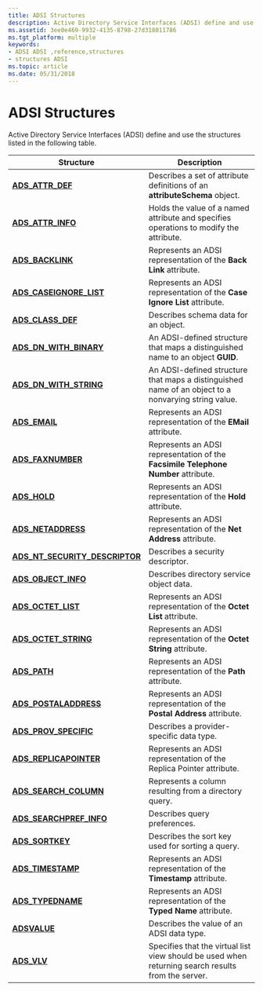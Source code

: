 ```yaml
---
title: ADSI Structures
description: Active Directory Service Interfaces (ADSI) define and use the structures listed in the following table.
ms.assetid: 3ee0e469-9932-4135-8798-27d318011786
ms.tgt_platform: multiple
keywords:
- ADSI ADSI ,reference,structures
- structures ADSI
ms.topic: article
ms.date: 05/31/2018
---
```


# ADSI Structures

Active Directory Service Interfaces (ADSI) define and use the structures listed in the following table.



| Structure                                                                      | Description                                                                                                    |
|--------------------------------------------------------------------------------|----------------------------------------------------------------------------------------------------------------|
| [**ADS\_ATTR\_DEF**](/windows/desktop/api/Iads/ns-iads-_ads_attr_def)<br/>                              | Describes a set of attribute definitions of an **attributeSchema** object.<br/>                          |
| [**ADS\_ATTR\_INFO**](/windows/desktop/api/Iads/ns-iads-_ads_attr_info)<br/>                            | Holds the value of a named attribute and specifies operations to modify the attribute.<br/>              |
| [**ADS\_BACKLINK**](/windows/desktop/api/Iads/ns-iads-__midl___midl_itf_ads_0000_0000_0008)<br/>                               | Represents an ADSI representation of the **Back Link** attribute.<br/>                                   |
| [**ADS\_CASEIGNORE\_LIST**](/windows/desktop/api/Iads/ns-iads-_ads_caseignore_list)<br/>                | Represents an ADSI representation of the **Case Ignore List** attribute.<br/>                            |
| [**ADS\_CLASS\_DEF**](/windows/desktop/api/Iads/ns-iads-_ads_class_def)<br/>                            | Describes schema data for an object.<br/>                                                                |
| [**ADS\_DN\_WITH\_BINARY**](/windows/desktop/api/Iads/ns-iads-__midl___midl_itf_ads_0000_0000_0015)<br/>                 | An ADSI-defined structure that maps a distinguished name to an object **GUID**.<br/>                     |
| [**ADS\_DN\_WITH\_STRING**](/windows/desktop/api/Iads/ns-iads-__midl___midl_itf_ads_0000_0000_0016)<br/>                 | An ADSI-defined structure that maps a distinguished name of an object to a nonvarying string value.<br/> |
| [**ADS\_EMAIL**](/windows/desktop/api/Iads/ns-iads-__midl___midl_itf_ads_0000_0000_0014)<br/>                                     | Represents an ADSI representation of the **EMail** attribute.<br/>                                       |
| [**ADS\_FAXNUMBER**](/windows/desktop/api/Iads/ns-iads-__midl___midl_itf_ads_0000_0000_0013)<br/>                             | Represents an ADSI representation of the **Facsimile Telephone Number** attribute.<br/>                  |
| [**ADS\_HOLD**](/windows/desktop/api/Iads/ns-iads-__midl___midl_itf_ads_0000_0000_0010)<br/>                                       | Represents an ADSI representation of the **Hold** attribute.<br/>                                        |
| [**ADS\_NETADDRESS**](/windows/desktop/api/Iads/ns-iads-__midl___midl_itf_ads_0000_0000_0011)<br/>                           | Represents an ADSI representation of the **Net Address** attribute.<br/>                                 |
| [**ADS\_NT\_SECURITY\_DESCRIPTOR**](/windows/desktop/api/Iads/ns-iads-__midl___midl_itf_ads_0000_0000_0003)<br/> | Describes a security descriptor.<br/>                                                                    |
| [**ADS\_OBJECT\_INFO**](/windows/desktop/api/Iads/ns-iads-_ads_object_info)<br/>                        | Describes directory service object data.<br/>                                                            |
| [**ADS\_OCTET\_LIST**](/windows/desktop/api/Iads/ns-iads-_ads_octet_list)<br/>                          | Represents an ADSI representation of the **Octet List** attribute.<br/>                                  |
| [**ADS\_OCTET\_STRING**](/windows/desktop/api/Iads/ns-iads-__midl___midl_itf_ads_0000_0000_0002)<br/>                      | Represents an ADSI representation of the **Octet String** attribute.<br/>                                |
| [**ADS\_PATH**](/windows/desktop/api/Iads/ns-iads-__midl___midl_itf_ads_0000_0000_0005)<br/>                                       | Represents an ADSI representation of the **Path** attribute.<br/>                                        |
| [**ADS\_POSTALADDRESS**](/windows/desktop/api/Iads/ns-iads-__midl___midl_itf_ads_0000_0000_0006)<br/>                     | Represents an ADSI representation of the **Postal Address** attribute.<br/>                              |
| [**ADS\_PROV\_SPECIFIC**](/windows/desktop/api/Iads/ns-iads-__midl___midl_itf_ads_0000_0000_0004)<br/>                    | Describes a provider-specific data type.<br/>                                                            |
| [**ADS\_REPLICAPOINTER**](/windows/desktop/api/Iads/ns-iads-__midl___midl_itf_ads_0000_0000_0012)<br/>                   | Represents an ADSI representation of the Replica Pointer attribute.<br/>                                 |
| [**ADS\_SEARCH\_COLUMN**](/windows/desktop/api/Iads/ns-iads-ads_search_column)<br/>                    | Represents a column resulting from a directory query.<br/>                                               |
| [**ADS\_SEARCHPREF\_INFO**](/windows/desktop/api/Iads/ns-iads-ads_searchpref_info)<br/>                | Describes query preferences.<br/>                                                                        |
| [**ADS\_SORTKEY**](/windows/desktop/api/Iads/ns-iads-_ads_sortkey)<br/>                                 | Describes the sort key used for sorting a query.<br/>                                                    |
| [**ADS\_TIMESTAMP**](/windows/desktop/api/Iads/ns-iads-__midl___midl_itf_ads_0000_0000_0007)<br/>                             | Represents an ADSI representation of the **Timestamp** attribute.<br/>                                   |
| [**ADS\_TYPEDNAME**](/windows/desktop/api/Iads/ns-iads-__midl___midl_itf_ads_0000_0000_0009)<br/>                             | Represents an ADSI representation of the **Typed Name** attribute.<br/>                                  |
| [**ADSVALUE**](/windows/desktop/api/Iads/ns-iads-_adsvalue)<br/>                                        | Describes the value of an ADSI data type.<br/>                                                           |
| [**ADS\_VLV**](/windows/desktop/api/Iads/ns-iads-_ads_vlv)<br/>                                         | Specifies that the virtual list view should be used when returning search results from the server.<br/>  |



 

 

 





